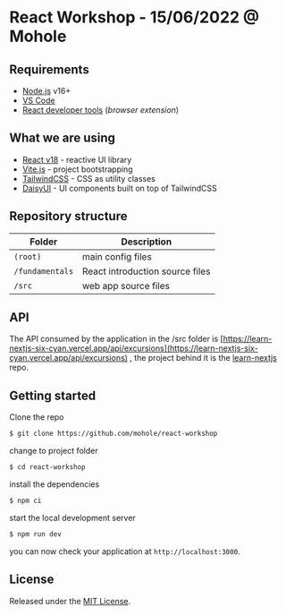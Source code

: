 # React Workshop - 15/06/2022 @ Mohole

## Requirements

- [Node.js](https://nodejs.org/) v16+
- [VS Code](https://code.visualstudio.com/)
- [React developer tools](https://chrome.google.com/webstore/detail/react-developer-tools/fmkadmapgofadopljbjfkapdkoienihi) (_browser extension_)

## What we are using

- [React v18](https://reactjs.org/) - reactive UI library
- [Vite.js](https://vitejs.dev/) - project bootstrapping
- [TailwindCSS](https://tailwindcss.com/) - CSS as utility classes
- [DaisyUI](https://daisyui.com/) - UI components built on top of TailwindCSS

## Repository structure

| Folder          | Description                     |
| --------------- | ------------------------------- |
| `(root)`        | main config files               |
| `/fundamentals` | React introduction source files |
| `/src`          | web app source files            |

## API

The API consumed by the application in the /src folder is [https://learn-nextjs-six-cyan.vercel.app/api/excursions](https://learn-nextjs-six-cyan.vercel.app/api/excursions) , the project behind it is the [learn-nextjs](https://github.com/mohole/learn-nextjs) repo.

## Getting started

Clone the repo

```bash
$ git clone https://github.com/mohole/react-workshop
```

change to project folder

```bash
$ cd react-workshop
```

install the dependencies

```bash
$ npm ci
```

start the local development server

```bash
$ npm run dev
```

you can now check your application at `http://localhost:3000`.

## License

Released under the [MIT License](LICENSE).
